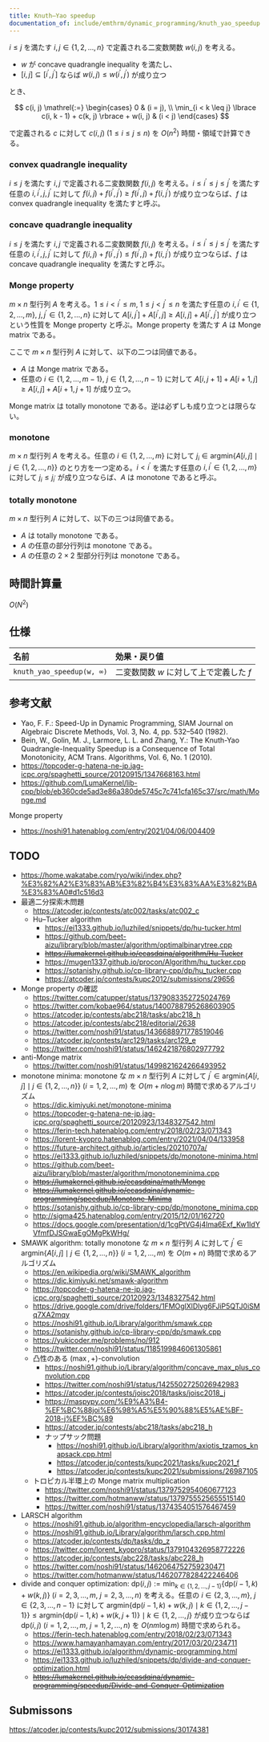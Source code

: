```yaml
---
title: Knuth–Yao speedup
documentation_of: include/emthrm/dynamic_programming/knuth_yao_speedup.hpp
---
```


$i \leq j$ を満たす $i, j \in \lbrace 1, 2, \ldots, n \rbrace$ で定義される二変数関数 $w(i, j)$ を考える。

- $w$ が concave quadrangle inequality を満たし、
- $\lbrack i, j \rbrack \subseteq \lbrack i^\prime, j^\prime \rbrack$ ならば $w(i, j) \leq w(i^\prime, j^\prime)$ が成り立つ

とき、

$$
  c(i, j) \mathrel{:=}
  \begin{cases}
    0 & (i = j), \\
    \min_{i < k \leq j} \lbrace c(i, k - 1) + c(k, j) \rbrace + w(i, j) & (i < j)
  \end{cases}
$$

で定義される $c$ に対して $c(i, j)$ ($1 \leq i \leq j \leq n$) を $O(n^2)$ 時間・領域で計算できる。


### convex quadrangle inequality

$i \leq j$ を満たす $i, j$ で定義される二変数関数 $f(i, j)$ を考える。$i \leq i^\prime \leq j \leq j^\prime$ を満たす任意の $i, i^\prime, j, j^\prime$ に対して $f(i, j) + f(i^\prime, j^\prime) \geq f(i^\prime, j) + f(i, j^\prime)$ が成り立つならば、$f$ は convex quadrangle inequality を満たすと呼ぶ。


### concave quadrangle inequality

$i \leq j$ を満たす $i, j$ で定義される二変数関数 $f(i, j)$ を考える。$i \leq i^\prime \leq j \leq j^\prime$ を満たす任意の $i, i^\prime, j, j^\prime$ に対して $f(i, j) + f(i^\prime, j^\prime) \leq f(i^\prime, j) + f(i, j^\prime)$ が成り立つならば、$f$ は concave quadrangle inequality を満たすと呼ぶ。


### Monge property

$m \times n$ 型行列 $A$ を考える。$1 \leq i < i^\prime \leq m,\ 1 \leq j < j^\prime \leq n$ を満たす任意の $i, i^\prime \in \lbrace 1, 2, \ldots, m \rbrace,\ j, j^\prime \in \lbrace 1, 2, \ldots, n \rbrace$ に対して $A{\lbrack i, j^\prime \rbrack} + A{\lbrack i^\prime, j \rbrack} \geq A{\lbrack i, j \rbrack} + A{\lbrack i^\prime, j^\prime \rbrack}$ が成り立つという性質を Monge property と呼ぶ。Monge property を満たす $A$ は Monge matrix である。

ここで $m \times n$ 型行列 $A$ に対して、以下の二つは同値である。

- $A$ は Monge matrix である。
- 任意の $i \in \lbrace 1, 2, \ldots, m - 1 \rbrace,\ j \in \lbrace 1, 2, \ldots, n - 1 \rbrace$ に対して $A{\lbrack i, j + 1 \rbrack} + A{\lbrack i + 1, j \rbrack} \geq A{\lbrack i, j \rbrack} + A{\lbrack i + 1, j + 1 \rbrack}$ が成り立つ。

Monge matrix は totally monotone である。逆は必ずしも成り立つとは限らない。


### monotone

$m \times n$ 型行列 $A$ を考える。任意の $i \in \lbrace 1, 2, \ldots, m \rbrace$ に対して $j_i \in \mathrm{argmin}{\lbrace A{\lbrack i, j \rbrack} \mid j \in \lbrace 1, 2, \ldots, n \rbrace \rbrace}$ のとり方を一つ定める。$i < i^\prime$ を満たす任意の $i, i^\prime \in \lbrace 1, 2, \ldots, m \rbrace$ に対して $j_i \leq j_{i^\prime}$ が成り立つならば、$A$ は monotone であると呼ぶ。


### totally monotone

$m \times n$ 型行列 $A$ に対して、以下の三つは同値である。

- $A$ は totally monotone である。
- $A$ の任意の部分行列は monotone である。
- $A$ の任意の $2 \times 2$ 型部分行列は monotone である。


## 時間計算量

$O(N^2)$


## 仕様

|名前|効果・戻り値|
|:--|:--|
|`knuth_yao_speedup(w, ∞)`|二変数関数 $w$ に対して上で定義した $f$|


## 参考文献

- Yao, F. F.: Speed-Up in Dynamic Programming, SIAM Journal on Algebraic Discrete Methods, Vol. 3, No. 4, pp. 532–540 (1982).
- Bein, W., Golin, M. J., Larmore, L. L. and Zhang, Y.: The Knuth-Yao Quadrangle-Inequality Speedup is a Consequence of Total Monotonicity, ACM Trans. Algorithms, Vol. 6, No. 1 (2010).
- https://topcoder-g-hatena-ne-jp.jag-icpc.org/spaghetti_source/20120915/1347668163.html
- https://github.com/LumaKernel/lib-cpp/blob/eb360cde5ad3e86a380de5745c7c741cfa165c37/src/math/Monge.md

Monge property
- https://noshi91.hatenablog.com/entry/2021/04/06/004409


## TODO

- https://home.wakatabe.com/ryo/wiki/index.php?%E3%82%A2%E3%83%AB%E3%82%B4%E3%83%AA%E3%82%BA%E3%83%A0#d1c516d3
- 最適二分探索木問題
  - https://atcoder.jp/contests/atc002/tasks/atc002_c
  - Hu–Tucker algorithm
    - https://ei1333.github.io/luzhiled/snippets/dp/hu-tucker.html
    - https://github.com/beet-aizu/library/blob/master/algorithm/optimalbinarytree.cpp
    - ~~https://lumakernel.github.io/ecasdqina/algorithm/Hu-Tucker~~
    - https://mugen1337.github.io/procon/Algorithm/hu_tucker.cpp
    - https://sotanishy.github.io/cp-library-cpp/dp/hu_tucker.cpp
    - https://atcoder.jp/contests/kupc2012/submissions/29656
- Monge property の確認
  - https://twitter.com/catupper/status/1379083352725024769
  - https://twitter.com/kobae964/status/1400788795268603905
  - https://atcoder.jp/contests/abc218/tasks/abc218_h
  - https://atcoder.jp/contests/abc218/editorial/2638
  - https://twitter.com/noshi91/status/1436688971778519046
  - https://atcoder.jp/contests/arc129/tasks/arc129_e
  - https://twitter.com/noshi91/status/1462421876802977792
- anti-Monge matrix
  - https://twitter.com/noshi91/status/1499821624266493952
- monotone minima: monotone な $m \times n$ 型行列 $A$ に対して $j^\prime \in \mathrm{argmin}{\lbrace A{\lbrack i, j \rbrack} \mid j \in \lbrace 1, 2, \ldots, n \rbrace \rbrace}$ ($i = 1, 2, \ldots, m$) を $O(m + n \log{m})$ 時間で求めるアルゴリズム
  - https://dic.kimiyuki.net/monotone-minima
  - https://topcoder-g-hatena-ne-jp.jag-icpc.org/spaghetti_source/20120923/1348327542.html
  - https://ferin-tech.hatenablog.com/entry/2018/02/23/071343
  - https://lorent-kyopro.hatenablog.com/entry/2021/04/04/133958
  - https://future-architect.github.io/articles/20210707a/
  - https://ei1333.github.io/luzhiled/snippets/dp/monotone-minima.html
  - https://github.com/beet-aizu/library/blob/master/algorithm/monotoneminima.cpp
  - ~~https://lumakernel.github.io/ecasdqina/math/Monge~~
  - ~~https://lumakernel.github.io/ecasdqina/dynamic-programming/speedup/Monotone-Minima~~
  - https://sotanishy.github.io/cp-library-cpp/dp/monotone_minima.cpp
  - http://sigma425.hatenablog.com/entry/2015/12/01/162720
  - https://docs.google.com/presentation/d/1cgPtVG4j4Ima6Exf_Kw1IdYVfmfDJSGwaEgOMgPkWHg/
- SMAWK algorithm: totally monotone な $m \times n$ 型行列 $A$ に対して $j^\prime \in \mathrm{argmin}{\lbrace A{\lbrack i, j \rbrack} \mid j \in \lbrace 1, 2, \ldots, n \rbrace \rbrace}$ ($i = 1, 2, \ldots, m$) を $O(m + n)$ 時間で求めるアルゴリズム
  - https://en.wikipedia.org/wiki/SMAWK_algorithm
  - https://dic.kimiyuki.net/smawk-algorithm
  - https://topcoder-g-hatena-ne-jp.jag-icpc.org/spaghetti_source/20120923/1348327542.html
  - https://drive.google.com/drive/folders/1FMOglXlDlyg6FJiP5QTJ0iSMq7XA2mqy
  - https://noshi91.github.io/Library/algorithm/smawk.cpp
  - https://sotanishy.github.io/cp-library-cpp/dp/smawk.cpp
  - https://yukicoder.me/problems/no/912
  - https://twitter.com/noshi91/status/1185199846061305861
  - 凸性のある $(\max, +)$-convolution
    - https://noshi91.github.io/Library/algorithm/concave_max_plus_convolution.cpp
    - https://twitter.com/noshi91/status/1425502725026942983
    - https://atcoder.jp/contests/joisc2018/tasks/joisc2018_j
    - https://maspypy.com/%E9%A3%B4-%EF%BC%88joi%E6%98%A5%E5%90%88%E5%AE%BF-2018-j%EF%BC%89
    - https://atcoder.jp/contests/abc218/tasks/abc218_h
    - ナップサック問題
      - https://noshi91.github.io/Library/algorithm/axiotis_tzamos_knapsack.cpp.html
      - https://atcoder.jp/contests/kupc2021/tasks/kupc2021_f
      - https://atcoder.jp/contests/kupc2021/submissions/26987105
  - トロピカル半環上の Monge matrix multiplication
    - https://twitter.com/noshi91/status/1379752954060677123
    - https://twitter.com/hotmanww/status/1379755525655515140
    - https://twitter.com/noshi91/status/1374354051576467459
- LARSCH algorithm
  - https://noshi91.github.io/algorithm-encyclopedia/larsch-algorithm
  - https://noshi91.github.io/Library/algorithm/larsch.cpp.html
  - https://atcoder.jp/contests/dp/tasks/dp_z
  - https://twitter.com/lorent_kyopro/status/1379104326958772226
  - https://atcoder.jp/contests/abc228/tasks/abc228_h
  - https://twitter.com/noshi91/status/1462064752759230471
  - https://twitter.com/hotmanww/status/1462077828422246406
- divide and conquer optimization: $\mathrm{dp}(i, j) \mathrel{:=} \min_{k \in \lbrace 1, 2, \ldots, j - 1 \rbrace} \lbrace \mathrm{dp}(i - 1, k) + w(k, j) \rbrace$ ($i = 2, 3, \ldots, m,\ j = 2, 3, \ldots, n$) を考える。任意の $i \in \lbrace 2, 3, \ldots, m \rbrace,\ j \in \lbrace 2, 3, \ldots, n - 1 \rbrace$ に対して $\mathrm{argmin}{\lbrace \mathrm{dp}(i - 1, k) + w(k, j) \mid k \in \lbrace 1, 2, \ldots, j - 1 \rbrace \rbrace} \leq \mathrm{argmin}{\lbrace \mathrm{dp}(i - 1, k) + w(k, j + 1) \rbrace \mid k \in \lbrace 1, 2, \ldots, j \rbrace}$ が成り立つならば $\mathrm{dp}(i, j)$ ($i = 1, 2, \ldots, m,\ j = 1, 2, \ldots, n$) を $O(nm \log{m})$ 時間で求められる。
  - https://ferin-tech.hatenablog.com/entry/2018/02/23/071343
  - https://www.hamayanhamayan.com/entry/2017/03/20/234711
  - https://ei1333.github.io/algorithm/dynamic-programming.html
  - https://ei1333.github.io/luzhiled/snippets/dp/divide-and-conquer-optimization.html
  - ~~https://lumakernel.github.io/ecasdqina/dynamic-programming/speedup/Divide-and-Conquer-Optimization~~


## Submissons

https://atcoder.jp/contests/kupc2012/submissions/30174381
